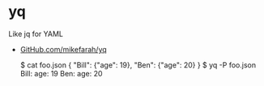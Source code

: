 # yq

Like jq for YAML

- [GitHub.com/mikefarah/yq](https://github.com/mikefarah/yq)

    $ cat foo.json
    {
      "Bill": {"age": 19},
      "Ben": {"age": 20}
    }
    $ yq -P foo.json
    Bill:
      age: 19
    Ben:
      age: 20
